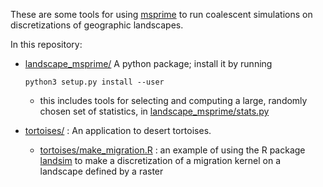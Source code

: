These are some tools for using [msprime](http://msprime.readthedocs.io/en/latest/index.html)
to run coalescent simulations on discretizations of geographic landscapes.

In this repository:

- [landscape_msprime/](landscape_msprime/) A python package; install it by running
    ```
    python3 setup.py install --user
    ```

    * this includes tools for selecting and computing a large, randomly chosen set
      of statistics, in [landscape_msprime/stats.py](landscape_msprime/stats.py) 

- [tortoises/](tortoises/) : An application to desert tortoises.

    * [tortoises/make_migration.R](tortoises/make_migration.R) : an example of using the R package
      [landsim](https://githum.com/petrelharp/landsim) to make a discretization of a migration kernel
      on a landscape defined by a raster
